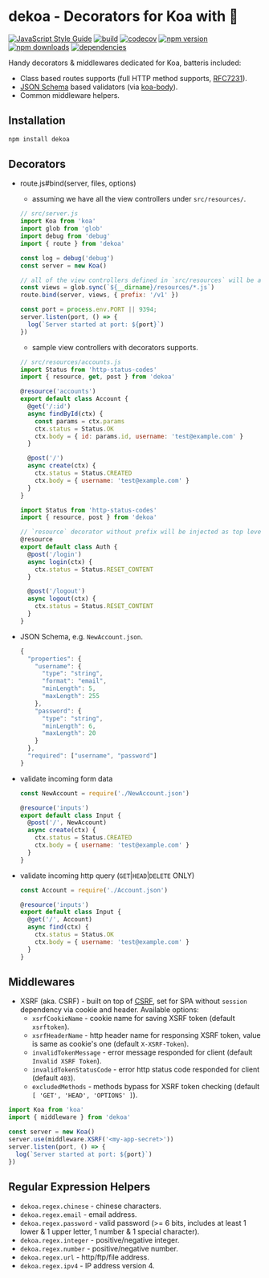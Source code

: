 # dekoa - Decorators for Koa with :revolving_hearts:

[![JavaScript Style Guide](https://img.shields.io/badge/code_style-standard-brightgreen.svg)](https://standardjs.com)
[![build](https://travis-ci.org/jimzhan/dekoa.svg?branch=master)](https://travis-ci.org/jimzhan/dekoa)
[![codecov](https://codecov.io/gh/jimzhan/dekoa/branch/master/graph/badge.svg)](https://codecov.io/gh/jimzhan/dekoa)
[![npm version](https://img.shields.io/npm/v/dekoa.svg?style=flat-square)](https://www.npmjs.com/package/dekoa)
[![npm downloads](https://img.shields.io/npm/dm/dekoa.svg?style=flat-square)](https://www.npmjs.com/package/dekoa)
[![dependencies](https://david-dm.org/jimzhan/dekoa.svg)](https://david-dm.org/jimzhan/dekoa.svg)


Handy decorators & middlewares dedicated for Koa, batteris included:
* Class based routes supports (full HTTP method supports, [RFC7231](https://tools.ietf.org/html/rfc7231#section-4)).
* [JSON Schema](http://json-schema.org/) based validators (via [koa-body](https://github.com/dlau/koa-body)).
* Common middleware helpers.

## Installation

```bash
npm install dekoa
```

## Decorators

* route.js#bind(server, files, options)

  - assuming we have all the view controllers under `src/resources/`.

  ```javascript
  // src/server.js
  import Koa from 'koa'
  import glob from 'glob'
  import debug from 'debug'
  import { route } from 'dekoa'

  const log = debug('debug')
  const server = new Koa()

  // all of the view controllers defined in `src/resources` will be automatically registered.
  const views = glob.sync(`${__dirname}/resources/*.js`)
  route.bind(server, views, { prefix: '/v1' })

  const port = process.env.PORT || 9394;
  server.listen(port, () => {
    log(`Server started at port: ${port}`)
  })
  ```

  - sample view controllers with decorators supports.

  ```javascript
  // src/resources/accounts.js
  import Status from 'http-status-codes'
  import { resource, get, post } from 'dekoa'

  @resource('accounts')
  export default class Account {
    @get('/:id')
    async findById(ctx) {
      const params = ctx.params
      ctx.status = Status.OK
      ctx.body = { id: params.id, username: 'test@example.com' }
    }

    @post('/')
    async create(ctx) {
      ctx.status = Status.CREATED
      ctx.body = { username: 'test@example.com' }
    }
  }
  ```

  ```javascript
  import Status from 'http-status-codes'
  import { resource, post } from 'dekoa'

  // `resource` decorator without prefix will be injected as top level URL.
  @resource
  export default class Auth {
    @post('/login')
    async login(ctx) {
      ctx.status = Status.RESET_CONTENT
    }

    @post('/logout')
    async logout(ctx) {
      ctx.status = Status.RESET_CONTENT
    }
  }
  ```

* JSON Schema, e.g. `NewAccount.json`.

  ```javascript
  {
    "properties": {
      "username": {
        "type": "string",
        "format": "email",
        "minLength": 5,
        "maxLength": 255
      },
      "password": {
        "type": "string",
        "minLength": 6,
        "maxLength": 20
      }
    },
    "required": ["username", "password"]
  }
  ```

* validate incoming form data

  ```javascript
  const NewAccount = require('./NewAccount.json')

  @resource('inputs')
  export default class Input {
    @post('/', NewAccount)
    async create(ctx) {
      ctx.status = Status.CREATED
      ctx.body = { username: 'test@example.com' }
    }
  }
  ```

* validate incoming http query (`GET`|`HEAD`|`DELETE` ONLY)

  ```javascript
  const Account = require('./Account.json')

  @resource('inputs')
  export default class Input {
    @get('/', Account)
    async find(ctx) {
      ctx.status = Status.OK 
      ctx.body = { username: 'test@example.com' }
    }
  }
  ```

## Middlewares

* XSRF (aka. CSRF) - built on top of [CSRF](https://www.npmjs.com/package/csrf), set for SPA without `session` dependency via cookie and header. Available options:
  - `xsrfCookieName` - cookie name for saving XSRF token (default `xsrftoken`).
  - `xsrfHeaderName` - http header name for responsing XSRF token, value is same as cookie's one (default `X-XSRF-Token`).
  - `invalidTokenMessage` - error message responded for client (default `Invalid XSRF Token`).
  - `invalidTokenStatusCode` - error http status code responded for client (default `403`).
  - `excludedMethods` - methods bypass for XSRF token checking (default `[ 'GET', 'HEAD', 'OPTIONS' ]`).

```javascript
import Koa from 'koa'
import { middleware } from 'dekoa'

const server = new Koa()
server.use(middleware.XSRF('<my-app-secret>'))
server.listen(port, () => {
  log(`Server started at port: ${port}`)
})
```


## Regular Expression Helpers

- `dekoa.regex.chinese` - chinese characters.
- `dekoa.regex.email` - email address.
- `dekoa.regex.password` - valid password (>= 6 bits, includes at least 1 lower & 1 upper letter, 1 number & 1 special character).
- `dekoa.regex.integer` - positive/negative integer.
- `dekoa.regex.number` - positive/negative number.
- `dekoa.regex.url` - http/ftp/file address.
- `dekoa.regex.ipv4` - IP address version 4.
